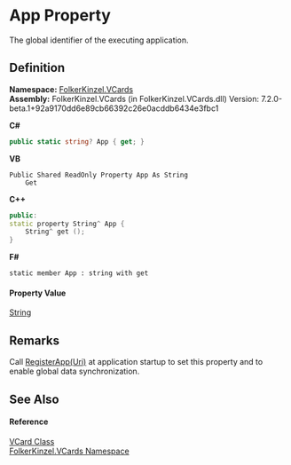 # App Property


The global identifier of the executing application.



## Definition
**Namespace:** <a href="67dce261-ab8f-dd0a-4c0c-bc2633c1719e.md">FolkerKinzel.VCards</a>  
**Assembly:** FolkerKinzel.VCards (in FolkerKinzel.VCards.dll) Version: 7.2.0-beta.1+92a9170dd6e89cb66392c26e0acddb6434e3fbc1

**C#**
``` C#
public static string? App { get; }
```
**VB**
``` VB
Public Shared ReadOnly Property App As String
	Get
```
**C++**
``` C++
public:
static property String^ App {
	String^ get ();
}
```
**F#**
``` F#
static member App : string with get
```



#### Property Value
<a href="https://learn.microsoft.com/dotnet/api/system.string" target="_blank" rel="noopener noreferrer">String</a>

## Remarks
Call <a href="b491daf6-76d2-6ea0-30af-3bf12309b335.md">RegisterApp(Uri)</a> at application startup to set this property and to enable global data synchronization.

## See Also


#### Reference
<a href="23413828-9a4a-2851-b88b-84d0afcb0031.md">VCard Class</a>  
<a href="67dce261-ab8f-dd0a-4c0c-bc2633c1719e.md">FolkerKinzel.VCards Namespace</a>  
